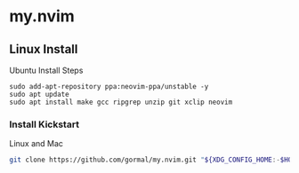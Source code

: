 # my.nvim

## Linux Install
<summary>Ubuntu Install Steps</summary>

```
sudo add-apt-repository ppa:neovim-ppa/unstable -y
sudo apt update
sudo apt install make gcc ripgrep unzip git xclip neovim
```

### Install Kickstart

<summary> Linux and Mac </summary>

```sh
git clone https://github.com/gormal/my.nvim.git "${XDG_CONFIG_HOME:-$HOME/.config}"/nvim
```


